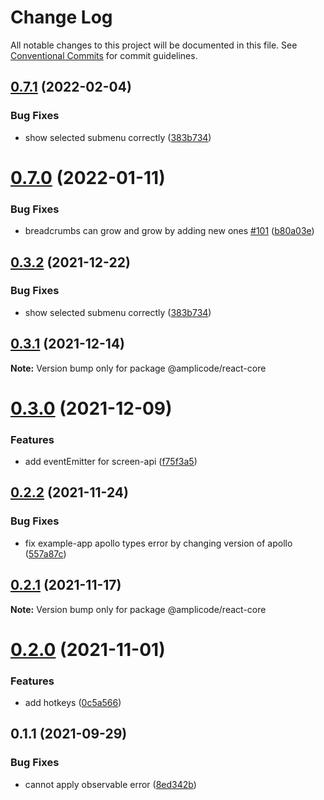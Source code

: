 # Change Log

All notable changes to this project will be documented in this file.
See [Conventional Commits](https://conventionalcommits.org) for commit guidelines.

## [0.7.1](https://github.com/Amplicode/amplicode-frontend/compare/@amplicode/react-core@0.7.0...@amplicode/react-core@0.7.1) (2022-02-04)


### Bug Fixes

* show selected submenu correctly ([383b734](https://github.com/Amplicode/amplicode-frontend/commit/383b734e31ae7d2190c9240e785a48feb1291c4f))





# [0.7.0](https://github.com/Amplicode/amplicode-frontend/compare/@amplicode/react-core@0.3.1...@amplicode/react-core@0.7.0) (2022-01-11)


### Bug Fixes

* breadcrumbs can grow and grow by adding new ones [#101](https://github.com/Amplicode/amplicode-frontend/issues/101) ([b80a03e](https://github.com/Amplicode/amplicode-frontend/commit/b80a03ef18f191e9de3cf89abb158795ad0464a9))





## [0.3.2](https://github.com/Amplicode/amplicode-frontend/compare/@amplicode/react-core@0.3.1...@amplicode/react-core@0.3.2) (2021-12-22)


### Bug Fixes

* show selected submenu correctly ([383b734](https://github.com/Amplicode/amplicode-frontend/commit/383b734e31ae7d2190c9240e785a48feb1291c4f))





## [0.3.1](https://github.com/Amplicode/amplicode-frontend/compare/@amplicode/react-core@0.3.0...@amplicode/react-core@0.3.1) (2021-12-14)

**Note:** Version bump only for package @amplicode/react-core





# [0.3.0](https://github.com/Amplicode/amplicode-frontend/compare/@amplicode/react-core@0.2.2...@amplicode/react-core@0.3.0) (2021-12-09)


### Features

* add eventEmitter for screen-api ([f75f3a5](https://github.com/Amplicode/amplicode-frontend/commit/f75f3a579db4d37e0864da01cdee9c055088f4c1))





## [0.2.2](https://github.com/Amplicode/amplicode-frontend/compare/@amplicode/react-core@0.2.1...@amplicode/react-core@0.2.2) (2021-11-24)


### Bug Fixes

* fix example-app apollo types error by changing version of apollo ([557a87c](https://github.com/Amplicode/amplicode-frontend/commit/557a87cbfc2f0ba81f90d019038709ea9e2d8c60))





## [0.2.1](https://github.com/Amplicode/amplicode-frontend/compare/@amplicode/react-core@0.2.0...@amplicode/react-core@0.2.1) (2021-11-17)

**Note:** Version bump only for package @amplicode/react-core





# [0.2.0](https://github.com/Amplicode/amplicode-frontend/compare/@amplicode/react-core@0.1.1...@amplicode/react-core@0.2.0) (2021-11-01)


### Features

* add hotkeys ([0c5a566](https://github.com/Amplicode/amplicode-frontend/commit/0c5a5664264c4c96e7ce3d56196a0cc276bbb931))





## 0.1.1 (2021-09-29)


### Bug Fixes

* cannot apply observable error ([8ed342b](https://github.com/Amplicode/amplicode-frontend/commit/8ed342b7d98a453d192568bcf04185b7645a1012))
